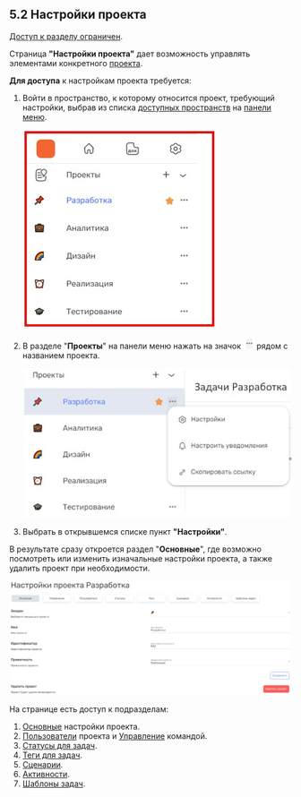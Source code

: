 ##  5.2 Настройки проекта

[Доступ к разделу ограничен](9_roles_&_access/9.2_access.md).

Страница **"Настройки проекта"** дает возможность управлять элементами конкретного [проекта](5_project.md).  

**Для доступа** к настройкам проекта требуется:

1. Войти в пространство, к которому относится проект, требующий настройки, выбрав из списка [доступных пространств](4_workspace/4.1_me_workspaces.md) на [панели меню](3_menu/3_menu.md).

   ![project-1](/imgs/project-1.jpg)

2. В разделе "**Проекты**" на панели меню нажать на значок ![три точки](/imgs/значок_3точки.jpg) рядом с названием проекта.

   ![project-3](/imgs/project-3.jpg)

3. Выбрать в открывшемся списке пункт **"Настройки"**.  

В результате сразу откроется раздел "**Основные**", где возможно посмотреть или изменить изначальные настройки проекта, а также удалить проект при необходимости.

![5.2-1](/imgs/5.2-1.jpg)

На странице есть доступ к подразделам:  

1. [Основные](5.2.1_main/5.2.1_main.md) настройки проекта.  
2. [Пользователи](5_project/5.3_members/5.3_members.md) проекта и [Управление](5_project/5.3_members/5.3.3_control.md) командой.  
3. [Статусы для задач](5.2.2_states/5.2.2_states.md).  
4. [Теги для задач](5.2.3_tags/5.2.3_tags.md).  
5. [Сценарии](5.2.4_scripts/5.2.4_scripts.md).
6. [Активности](5.2.5_project_activity.md).
7. [Шаблоны задач](5.2.6_task_template.md).
